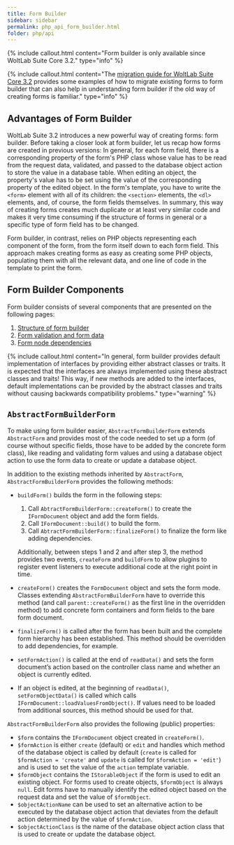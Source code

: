 ```yaml
---
title: Form Builder
sidebar: sidebar
permalink: php_api_form_builder.html
folder: php/api
---
```


{% include callout.html content="Form builder is only available since WoltLab Suite Core 3.2." type="info" %}

{% include callout.html content="The [migration guide for WoltLab Suite Core 3.2](migration_wsc-31_form-builder.html) provides some examples of how to migrate existing forms to form builder that can also help in understanding form builder if the old way of creating forms is familiar." type="info" %}


## Advantages of Form Builder

WoltLab Suite 3.2 introduces a new powerful way of creating forms: form builder.
Before taking a closer look at form builder, let us recap how forms are created in previous versions:
In general, for each form field, there is a corresponding property of the form's PHP class whose value has to be read from the request data, validated, and passed to the database object action to store the value in a database table.
When editing an object, the property's value has to be set using the value of the corresponding property of the edited object.
In the form's template, you have to write the `<form>` element with all of its children: the `<section>` elements, the `<dl>` elements, and, of course, the form fields themselves.
In summary, this way of creating forms creates much duplicate or at least very similar code and makes it very time consuming if the structure of forms in general or a specific type of form field has to be changed.

Form builder, in contrast, relies on PHP objects representing each component of the form, from the form itself down to each form field.
This approach makes creating forms as easy as creating some PHP objects, populating them with all the relevant data, and one line of code in the template to print the form.


## Form Builder Components

Form builder consists of several components that are presented on the following pages:

1. [Structure of form builder](php_api_form_builder-structure.html)
1. [Form validation and form data](php_api_form_builder-validation_data.html)
1. [Form node dependencies](php_api_form_builder-dependencies.html)

{% include callout.html content="In general, form builder provides default implementation of interfaces by providing either abstract classes or traits.
  It is expected that the interfaces are always implemented using these abstract classes and traits!
  This way, if new methods are added to the interfaces, default implementations can be provided by the abstract classes and traits without causing backwards compatibility problems." type="warning" %}


## `AbstractFormBuilderForm`

To make using form builder easier, `AbstractFormBuilderForm` extends `AbstractForm` and provides most of the code needed to set up a form (of course without specific fields, those have to be added by the concrete form class), like reading and validating form values and using a database object action to use the form data to create or update a database object.

In addition to the existing methods inherited by `AbstractForm`, `AbstractFormBuilderForm` provides the following methods:

- `buildForm()` builds the form in the following steps:
  
  1. Call `AbtractFormBuilderForm::createForm()` to create the `IFormDocument` object and add the form fields.
  2. Call `IFormDocument::build()` to build the form.
  3. Call `AbtractFormBuilderForm::finalizeForm()` to finalize the form like adding dependencies.
  
  Additionally, between steps 1 and 2 and after step 3, the method provides two events, `createForm` and `buildForm` to allow plugins to register event listeners to execute additional code at the right point in time.
- `createForm()` creates the `FormDocument` object and sets the form mode.
  Classes extending `AbstractFormBuilderForm` have to override this method (and call `parent::createForm()` as the first line in the overridden method) to add concrete form containers and form fields to the bare form document.
- `finalizeForm()` is called after the form has been built and the complete form hierarchy has been established.
  This method should be overridden to add dependencies, for example.
- `setFormAction()` is called at the end of `readData()` and sets the form document’s action based on the controller class name and whether an object is currently edited.
- If an object is edited, at the beginning of `readData()`, `setFormObjectData()` is called which calls `IFormDocument::loadValuesFromObject()`.
  If values need to be loaded from additional sources, this method should be used for that.

`AbstractFormBuilderForm` also provides the following (public) properties:

- `$form` contains the `IFormDocument` object created in `createForm()`.
- `$formAction` is either `create` (default) or `edit` and handles which method of the database object is called by default (`create` is called for `$formAction = 'create'` and `update` is called for `$formAction = 'edit'`) and is used to set the value of the `action` template variable.
- `$formObject` contains the `IStorableObject` if the form is used to edit an existing object.
  For forms used to create objects, `$formObject` is always `null`.
  Edit forms have to manually identify the edited object based on the request data and set the value of `$formObject`. 
- `$objectActionName` can be used to set an alternative action to be executed by the database object action that deviates from the default action determined by the value of `$formAction`.
- `$objectActionClass` is the name of the database object action class that is used to create or update the database object.

